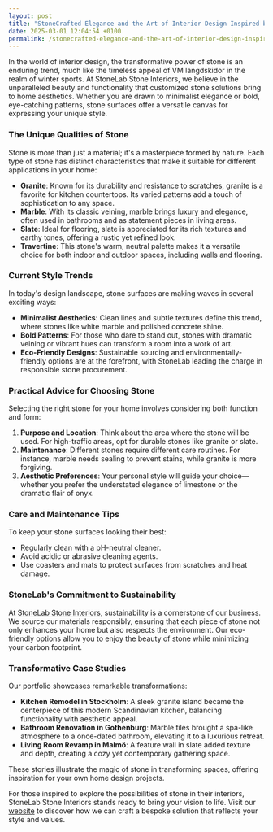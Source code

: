 ```yaml
---
layout: post
title: "StoneCrafted Elegance and the Art of Interior Design Inspired by VM Längdskidor"
date: 2025-03-01 12:04:54 +0100
permalink: /stonecrafted-elegance-and-the-art-of-interior-design-inspired-by-vm-lngdskidor/
---
```



In the world of interior design, the transformative power of stone is an enduring trend, much like the timeless appeal of VM längdskidor in the realm of winter sports. At StoneLab Stone Interiors, we believe in the unparalleled beauty and functionality that customized stone solutions bring to home aesthetics. Whether you are drawn to minimalist elegance or bold, eye-catching patterns, stone surfaces offer a versatile canvas for expressing your unique style.

### The Unique Qualities of Stone

Stone is more than just a material; it's a masterpiece formed by nature. Each type of stone has distinct characteristics that make it suitable for different applications in your home:

- **Granite**: Known for its durability and resistance to scratches, granite is a favorite for kitchen countertops. Its varied patterns add a touch of sophistication to any space.
- **Marble**: With its classic veining, marble brings luxury and elegance, often used in bathrooms and as statement pieces in living areas.
- **Slate**: Ideal for flooring, slate is appreciated for its rich textures and earthy tones, offering a rustic yet refined look.
- **Travertine**: This stone's warm, neutral palette makes it a versatile choice for both indoor and outdoor spaces, including walls and flooring.

### Current Style Trends

In today's design landscape, stone surfaces are making waves in several exciting ways:

- **Minimalist Aesthetics**: Clean lines and subtle textures define this trend, where stones like white marble and polished concrete shine.
- **Bold Patterns**: For those who dare to stand out, stones with dramatic veining or vibrant hues can transform a room into a work of art.
- **Eco-Friendly Designs**: Sustainable sourcing and environmentally-friendly options are at the forefront, with StoneLab leading the charge in responsible stone procurement.

### Practical Advice for Choosing Stone

Selecting the right stone for your home involves considering both function and form:

1. **Purpose and Location**: Think about the area where the stone will be used. For high-traffic areas, opt for durable stones like granite or slate.
2. **Maintenance**: Different stones require different care routines. For instance, marble needs sealing to prevent stains, while granite is more forgiving.
3. **Aesthetic Preferences**: Your personal style will guide your choice—whether you prefer the understated elegance of limestone or the dramatic flair of onyx.

### Care and Maintenance Tips

To keep your stone surfaces looking their best:

- Regularly clean with a pH-neutral cleaner.
- Avoid acidic or abrasive cleaning agents.
- Use coasters and mats to protect surfaces from scratches and heat damage.

### StoneLab's Commitment to Sustainability

At [StoneLab Stone Interiors](https://stonelab.se), sustainability is a cornerstone of our business. We source our materials responsibly, ensuring that each piece of stone not only enhances your home but also respects the environment. Our eco-friendly options allow you to enjoy the beauty of stone while minimizing your carbon footprint.

### Transformative Case Studies

Our portfolio showcases remarkable transformations:

- **Kitchen Remodel in Stockholm**: A sleek granite island became the centerpiece of this modern Scandinavian kitchen, balancing functionality with aesthetic appeal.
- **Bathroom Renovation in Gothenburg**: Marble tiles brought a spa-like atmosphere to a once-dated bathroom, elevating it to a luxurious retreat.
- **Living Room Revamp in Malmö**: A feature wall in slate added texture and depth, creating a cozy yet contemporary gathering space.

These stories illustrate the magic of stone in transforming spaces, offering inspiration for your own home design projects.

For those inspired to explore the possibilities of stone in their interiors, StoneLab Stone Interiors stands ready to bring your vision to life. Visit our [website](https://stonelab.se) to discover how we can craft a bespoke solution that reflects your style and values.
